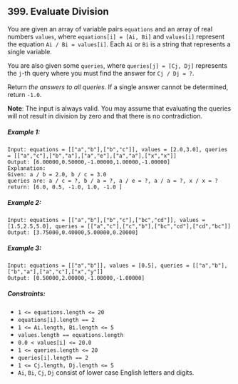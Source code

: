 ## 399. Evaluate Division

You are given an array of variable pairs ```equations``` and an array of real numbers ```values```, where ```equations[i] = [Ai, Bi]``` and ```values[i]``` represent the equation ```Ai / Bi = values[i]```. Each ```Ai``` or ```Bi``` is a string that represents a single variable.

You are also given some ```queries```, where ```queries[j] = [Cj, Dj]``` represents the ```j```-th query where you must find the answer for ```Cj / Dj = ?```.

Return *the answers to all queries*. If a single answer cannot be determined, return ```-1.0```.

**Note**: The input is always valid. You may assume that evaluating the queries will not result in division by zero and that there is no contradiction.

##### Example 1:
```
Input: equations = [["a","b"],["b","c"]], values = [2.0,3.0], queries = [["a","c"],["b","a"],["a","e"],["a","a"],["x","x"]]
Output: [6.00000,0.50000,-1.00000,1.00000,-1.00000]
Explanation:
Given: a / b = 2.0, b / c = 3.0
queries are: a / c = ?, b / a = ?, a / e = ?, a / a = ?, x / x = ?
return: [6.0, 0.5, -1.0, 1.0, -1.0 ]
```
##### Example 2:
```
Input: equations = [["a","b"],["b","c"],["bc","cd"]], values = [1.5,2.5,5.0], queries = [["a","c"],["c","b"],["bc","cd"],["cd","bc"]]
Output: [3.75000,0.40000,5.00000,0.20000]
```
##### Example 3:
```
Input: equations = [["a","b"]], values = [0.5], queries = [["a","b"],["b","a"],["a","c"],["x","y"]]
Output: [0.50000,2.00000,-1.00000,-1.00000]
```

##### Constraints:

* ```1 <= equations.length <= 20```
* ```equations[i].length == 2```
* ```1 <= Ai.length, Bi.length <= 5```
* ```values.length == equations.length```
* ```0.0 < values[i] <= 20.0```
* ```1 <= queries.length <= 20```
* ```queries[i].length == 2```
* ```1 <= Cj.length, Dj.length <= 5```
* ```Ai```, ```Bi```, ```Cj```, ```Dj``` consist of lower case English letters and digits.